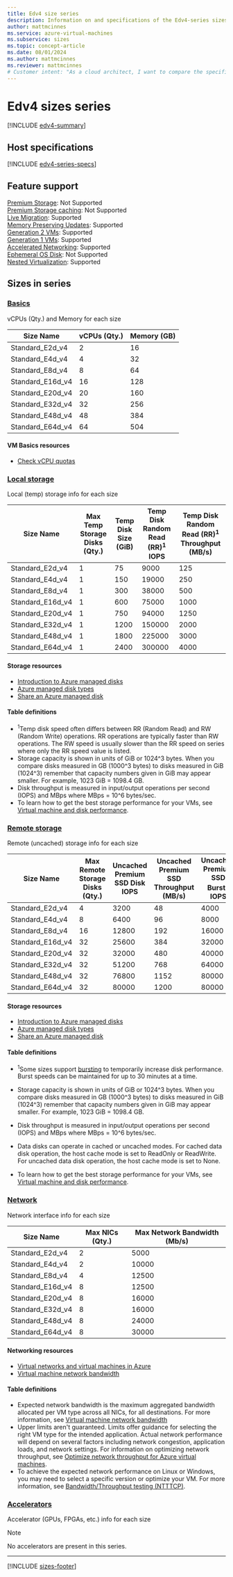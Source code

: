 ```yaml
---
title: Edv4 size series
description: Information on and specifications of the Edv4-series sizes
author: mattmcinnes
ms.service: azure-virtual-machines
ms.subservice: sizes
ms.topic: concept-article
ms.date: 08/01/2024
ms.author: mattmcinnes
ms.reviewer: mattmcinnes
# Customer intent: "As a cloud architect, I want to compare the specifications and features of the Edv4 VM sizes, so that I can select the most suitable instance type for my applications' performance and storage requirements."
---
```


# Edv4 sizes series

[!INCLUDE [edv4-summary](./includes/edv4-series-summary.md)]

## Host specifications
[!INCLUDE [edv4-series-specs](./includes/edv4-series-specs.md)]

## Feature support
[Premium Storage](../../premium-storage-performance.md): Not Supported <br>[Premium Storage caching](../../premium-storage-performance.md): Not Supported <br>[Live Migration](../../maintenance-and-updates.md): Supported <br>[Memory Preserving Updates](../../maintenance-and-updates.md): Supported <br>[Generation 2 VMs](../../generation-2.md): Supported <br>[Generation 1 VMs](../../generation-2.md): Supported <br>[Accelerated Networking](/azure/virtual-network/create-vm-accelerated-networking-cli): Supported <br>[Ephemeral OS Disk](../../ephemeral-os-disks.md): Not Supported <br>[Nested Virtualization](/virtualization/hyper-v-on-windows/user-guide/nested-virtualization): Supported <br>

## Sizes in series

### [Basics](#tab/sizebasic)

vCPUs (Qty.) and Memory for each size

| Size Name | vCPUs (Qty.) | Memory (GB) |
| --- | --- | --- |
| Standard_E2d_v4 | 2 | 16 |
| Standard_E4d_v4 | 4 | 32 |
| Standard_E8d_v4 | 8 | 64 |
| Standard_E16d_v4 | 16 | 128 |
| Standard_E20d_v4 | 20 | 160 |
| Standard_E32d_v4 | 32 | 256 |
| Standard_E48d_v4 | 48 | 384 |
| Standard_E64d_v4 | 64 | 504 |

#### VM Basics resources
- [Check vCPU quotas](../../../virtual-machines/quotas.md)

### [Local storage](#tab/sizestoragelocal)

Local (temp) storage info for each size

| Size Name | Max Temp Storage Disks (Qty.) | Temp Disk Size (GiB) | Temp Disk Random Read (RR)<sup>1</sup> IOPS | Temp Disk Random Read (RR)<sup>1</sup> Throughput (MB/s) |
| --- | --- | --- | --- | --- |
| Standard_E2d_v4 | 1 | 75 | 9000 | 125 |
| Standard_E4d_v4 | 1 | 150 | 19000 | 250 |
| Standard_E8d_v4 | 1 | 300 | 38000 | 500 |
| Standard_E16d_v4 | 1 | 600 | 75000 | 1000 |
| Standard_E20d_v4 | 1 | 750 | 94000 | 1250 |
| Standard_E32d_v4 | 1 | 1200 | 150000 | 2000 |
| Standard_E48d_v4 | 1 | 1800 | 225000 | 3000 |
| Standard_E64d_v4 | 1 | 2400 | 300000 | 4000 |

#### Storage resources
- [Introduction to Azure managed disks](../../../virtual-machines/managed-disks-overview.md)
- [Azure managed disk types](../../../virtual-machines/disks-types.md)
- [Share an Azure managed disk](../../../virtual-machines/disks-shared.md)

#### Table definitions
- <sup>1</sup>Temp disk speed often differs between RR (Random Read) and RW (Random Write) operations. RR operations are typically faster than RW operations. The RW speed is usually slower than the RR speed on series where only the RR speed value is listed.
- Storage capacity is shown in units of GiB or 1024^3 bytes. When you compare disks measured in GB (1000^3 bytes) to disks measured in GiB (1024^3) remember that capacity numbers given in GiB may appear smaller. For example, 1023 GiB = 1098.4 GB.
- Disk throughput is measured in input/output operations per second (IOPS) and MBps where MBps = 10^6 bytes/sec.
- To learn how to get the best storage performance for your VMs, see [Virtual machine and disk performance](../../../virtual-machines/disks-performance.md).

### [Remote storage](#tab/sizestorageremote)

Remote (uncached) storage info for each size

| Size Name | Max Remote Storage Disks (Qty.) | Uncached Premium SSD Disk IOPS | Uncached Premium SSD Throughput (MB/s) | Uncached Premium SSD Burst<sup>1</sup> IOPS | Uncached Premium SSD Burst<sup>1</sup> Throughput (MB/s) |
| --- | --- | --- | --- | --- | --- |
| Standard_E2d_v4 | 4 | 3200 | 48 | 4000 | 200 |
| Standard_E4d_v4 | 8 | 6400 | 96 | 8000 | 200 |
| Standard_E8d_v4 | 16 | 12800 | 192 | 16000 | 400 |
| Standard_E16d_v4 | 32 | 25600 | 384 | 32000 | 800 |
| Standard_E20d_v4 | 32 | 32000 | 480 | 40000 | 1000 |
| Standard_E32d_v4 | 32 | 51200 | 768 | 64000 | 1600 |
| Standard_E48d_v4 | 32 | 76800 | 1152 | 80000 | 2000 |
| Standard_E64d_v4 | 32 | 80000 | 1200 | 80000 | 2000 |

#### Storage resources
- [Introduction to Azure managed disks](../../../virtual-machines/managed-disks-overview.md)
- [Azure managed disk types](../../../virtual-machines/disks-types.md)
- [Share an Azure managed disk](../../../virtual-machines/disks-shared.md)

#### Table definitions
- <sup>1</sup>Some sizes support [bursting](../../disk-bursting.md) to temporarily increase disk performance. Burst speeds can be maintained for up to 30 minutes at a time.

- Storage capacity is shown in units of GiB or 1024^3 bytes. When you compare disks measured in GB (1000^3 bytes) to disks measured in GiB (1024^3) remember that capacity numbers given in GiB may appear smaller. For example, 1023 GiB = 1098.4 GB.
- Disk throughput is measured in input/output operations per second (IOPS) and MBps where MBps = 10^6 bytes/sec.
- Data disks can operate in cached or uncached modes. For cached data disk operation, the host cache mode is set to ReadOnly or ReadWrite. For uncached data disk operation, the host cache mode is set to None.
- To learn how to get the best storage performance for your VMs, see [Virtual machine and disk performance](../../../virtual-machines/disks-performance.md).


### [Network](#tab/sizenetwork)

Network interface info for each size

| Size Name | Max NICs (Qty.) | Max Network Bandwidth (Mb/s) |
| --- | --- | --- |
| Standard_E2d_v4 | 2 | 5000 |
| Standard_E4d_v4 | 2 | 10000 |
| Standard_E8d_v4 | 4 | 12500 |
| Standard_E16d_v4 | 8 | 12500 |
| Standard_E20d_v4 | 8 | 16000 |
| Standard_E32d_v4 | 8 | 16000 |
| Standard_E48d_v4 | 8 | 24000 |
| Standard_E64d_v4 | 8 | 30000 |

#### Networking resources
- [Virtual networks and virtual machines in Azure](/azure/virtual-network/network-overview)
- [Virtual machine network bandwidth](/azure/virtual-network/virtual-machine-network-throughput)

#### Table definitions
- Expected network bandwidth is the maximum aggregated bandwidth allocated per VM type across all NICs, for all destinations. For more information, see [Virtual machine network bandwidth](/azure/virtual-network/virtual-machine-network-throughput)
- Upper limits aren't guaranteed. Limits offer guidance for selecting the right VM type for the intended application. Actual network performance will depend on several factors including network congestion, application loads, and network settings. For information on optimizing network throughput, see [Optimize network throughput for Azure virtual machines](/azure/virtual-network/virtual-network-optimize-network-bandwidth). 
-  To achieve the expected network performance on Linux or Windows, you may need to select a specific version or optimize your VM. For more information, see [Bandwidth/Throughput testing (NTTTCP)](/azure/virtual-network/virtual-network-bandwidth-testing).

### [Accelerators](#tab/sizeaccelerators)

Accelerator (GPUs, FPGAs, etc.) info for each size

> [!NOTE]
> No accelerators are present in this series.

---

[!INCLUDE [sizes-footer](../includes/sizes-footer.md)]

